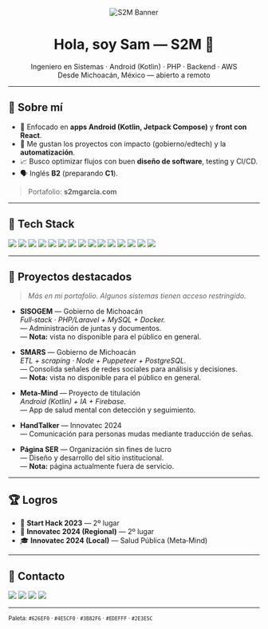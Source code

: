 <!-- Banner sencillo (opcional: reemplaza por una imagen propia 1200x300) -->
<p align="center">
  <img src="https://img.shields.io/badge/S2M-%23-626EF0?style=for-the-badge&label=Samuel%20Garc%C3%ADa%20Zavala&labelColor=4E5CF0&color=3B82F6" alt="S2M Banner" />
</p>

<h1 align="center">Hola, soy Sam — S2M 👋</h1>
<p align="center">
  Ingeniero en Sistemas · Android (Kotlin) · PHP · Backend · AWS  
  <br/>Desde Michoacán, México — abierto a remoto
</p>

---

## 🚀 Sobre mí
- 🎯 Enfocado en **apps Android (Kotlin, Jetpack Compose)** y **front con React**.
- 🧠 Me gustan los proyectos con impacto (gobierno/edtech) y la **automatización**.
- 📈 Busco optimizar flujos con buen **diseño de software**, testing y CI/CD.
- 🗣️ Inglés **B2** (preparando **C1**).

> Portafolio: **s2mgarcia.com** 

---

## 🧰 Tech Stack
<p>
  <!-- Paleta: primary #626EF0, hover #4E5CF0, accent #3B82F6 -->
  <img src="https://img.shields.io/badge/Kotlin-626EF0?style=flat&logo=kotlin&logoColor=white" />
  <img src="https://img.shields.io/badge/Android-3B82F6?style=flat&logo=android&logoColor=white" />
  <img src="https://img.shields.io/badge/Jetpack%20Compose-4E5CF0?style=flat&logo=jetpackcompose&logoColor=white" />
  <img src="https://img.shields.io/badge/React-626EF0?style=flat&logo=react&logoColor=white" />
  <img src="https://img.shields.io/badge/Node.js-3B82F6?style=flat&logo=nodedotjs&logoColor=white" />
  <img src="https://img.shields.io/badge/PHP-4E5CF0?style=flat&logo=php&logoColor=white" />
  <img src="https://img.shields.io/badge/Laravel-626EF0?style=flat&logo=laravel&logoColor=white" />
  <img src="https://img.shields.io/badge/Symfony-3B82F6?style=flat&logo=symfony&logoColor=white" />
  <img src="https://img.shields.io/badge/AWS-626EF0?style=flat&logo=amazonwebservices&logoColor=white" />
  <img src="https://img.shields.io/badge/Docker-3B82F6?style=flat&logo=docker&logoColor=white" />
  <img src="https://img.shields.io/badge/PostgreSQL-626EF0?style=flat&logo=postgresql&logoColor=white" />
  <img src="https://img.shields.io/badge/MySQL-3B82F6?style=flat&logo=mysql&logoColor=white" />
  <img src="https://img.shields.io/badge/Firebase-4E5CF0?style=flat&logo=firebase&logoColor=white" />
  <img src="https://img.shields.io/badge/Tailwind-626EF0?style=flat&logo=tailwindcss&logoColor=white" />
  <img src="https://img.shields.io/badge/GitHub%20Actions-3B82F6?style=flat&logo=githubactions&logoColor=white" />
</p>

---

## 🧩 Proyectos destacados
> *Más en mi portafolio. Algunos sistemas tienen acceso restringido.*

- **SISOGEM** — Gobierno de Michoacán  
  *Full‑stack · PHP/Laravel + MySQL + Docker.*  
  — Administración de juntas y documentos.  
  — **Nota:** vista no disponible para el público en general.

- **SMARS** — Gobierno de Michoacán  
  *ETL + scraping · Node + Puppeteer + PostgreSQL.*  
  — Consolida señales de redes sociales para análisis y decisiones.  
  — **Nota:** vista no disponible para el público en general.

- **Meta‑Mind** — Proyecto de titulación  
  *Android (Kotlin) + IA + Firebase.*  
  — App de salud mental con detección y seguimiento.

- **HandTalker** — Innovatec 2024  
  — Comunicación para personas mudas mediante traducción de señas.

- **Página SER** — Organización sin fines de lucro  
  — Diseño y desarrollo del sitio institucional.  
  — **Nota:** página actualmente fuera de servicio.

---

## 🏆 Logros
- 🥈 **Start Hack 2023** — 2º lugar  
- 🥈 **Innovatec 2024 (Regional)** — 2º lugar  
- 🎓 **Innovatec 2024 (Local)** — Salud Pública (Meta‑Mind)


---

## 🤝 Contacto
<p>
  <a href="mailto:garciasamuel795@gmail.com"><img src="https://img.shields.io/badge/Email-626EF0?style=flat&logo=gmail&logoColor=white" /></a>
  <a href="https://www.linkedin.com/in/samuel-garcia-zavala-ba7458224/"><img src="https://img.shields.io/badge/LinkedIn-3B82F6?style=flat&logo=linkedin&logoColor=white" /></a>
  <a href="https://s2mgarcia.com"><img src="https://img.shields.io/badge/Portafolio-4E5CF0?style=flat&logo=vercel&logoColor=white" /></a>
  <a href="https://github.com/SAGZ7"><img src="https://img.shields.io/badge/GitHub-626EF0?style=flat&logo=github&logoColor=white" /></a>
</p>

---

<sub>Paleta: <code>#626EF0</code> · <code>#4E5CF0</code> · <code>#3B82F6</code> · <code>#EDEFFF</code> · <code>#2E3E5C</code></sub>
